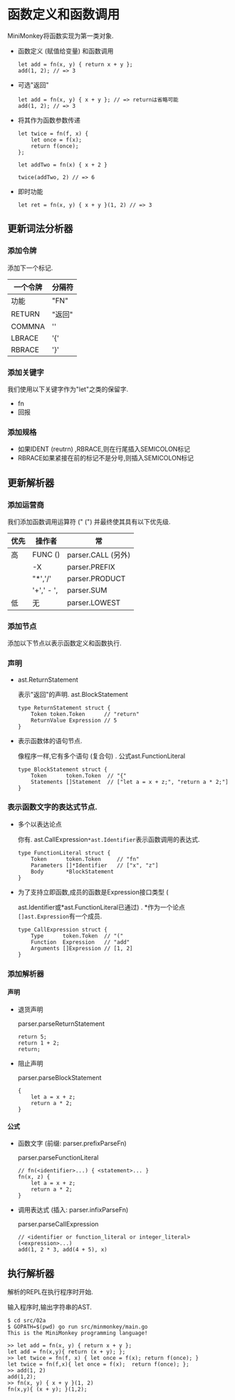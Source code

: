 
# 函数定义和函数调用

MiniMonkey将函数实现为第一类对象. 

-   函数定义 (赋值给变量) 和函数调用

        let add = fn(x, y) { return x + y };
        add(1, 2); // => 3

-   可选"返回"

        let add = fn(x, y) { x + y }; // => returnは省略可能
        add(1, 2); // => 3

-   将其作为函数参数传递

        let twice = fn(f, x) {
            let once = f(x);
            return f(once);
        };

        let addTwo = fn(x) { x + 2 }

        twice(addTwo, 2) // => 6

-   即时功能

        let ret = fn(x, y) { x + y }(1, 2) // => 3

## 更新词法分析器

### 添加令牌

添加下一个标记. 

| 一个令牌   | 分隔符  |
| ------ | ---- |
| 功能     | "FN" |
| RETURN | "返回" |
| COMMNA | ''   |
| LBRACE | '{'  |
| RBRACE | '}'  |

### 添加关键字

我们使用以下关键字作为"let"之类的保留字. 

-   fn
-   回报

### 添加规格

-   如果IDENT (reutrn) ,RBRACE,则在行尾插入SEMICOLON标记
-   RBRACE如果紧接在前的标记不是分号,则插入SEMICOLON标记

## 更新解析器

### 添加运营商

我们添加函数调用运算符 (" (") 并最终使其具有以下优先级. 

| 优先  | 操作者        | 常                 |
| --- | ---------- | ----------------- |
| 高   | FUNC ()    | parser.CALL (另外)  |
|     | -X         | parser.PREFIX     |
|     | "\*','/'   | parser.PRODUCT    |
|     | '+',' - ', | parser.SUM        |
| 低   | 无          | parser.LOWEST     |

### 添加节点

添加以下节点以表示函数定义和函数执行. 

### 声明

-   ast.ReturnStatement

    表示"返回"的声明. ast.BlockStatement

        type ReturnStatement struct {
            Token token.Token      // "return"
            ReturnValue Expression // 5
        }

-   表示函数体的语句节点. 

    像程序一样,它有多个语句 (复合句) . 公式ast.FunctionLiteral

        type BlockStatement struct {
            Token      token.Token  // "{"
            Statements []Statement  // ["let a = x + z;", "return a * 2;"]
        }

### 表示函数文字的表达式节点. 

-   多个以表达论点

    你有. ast.CallExpression`*ast.Identifier`表示函数调用的表达式. 

        type FunctionLiteral struct {
            Token      token.Token     // "fn"
            Parameters []*Identifier   // ["x", "z"]
            Body       *BlockStatement
        }

-   为了支持立即函数,成员的函数是Expression接口类型 (

    ast.Identifier或*ast.FunctionLiteral已通过) . *作为一个论点`[]ast.Expression`有一个成员. 

        type CallExpression struct {
            Type      token.Token  // "("
            Function  Expression   // "add"
            Arguments []Expression // [1, 2]
        }

### 添加解析器

#### 声明

-   退货声明

    parser.parseReturnStatement

        return 5;
        return 1 + 2;
        return;

-   阻止声明

    parser.parseBlockStatement

        {
            let a = x + z;
            return a * 2;
        }

#### 公式

-   函数文字 (前缀: parser.prefixParseFn) 

    parser.parseFunctionLiteral

        // fn(<identifier>...) { <statement>... }
        fn(x, z) {
            let a = x + z;
            return a * 2;
        }

-   调用表达式 (插入: parser.infixParseFn) 

    parser.parseCallExpression

        // <identifier or function_literal or integer_literal>(<expression>...)
        add(1, 2 * 3, add(4 + 5), x)

## 执行解析器

解析的REPL在执行程序时开始. 

输入程序时,输出字符串的AST. 

    $ cd src/02a
    $ GOPATH=$(pwd) go run src/minmonkey/main.go
    This is the MiniMonkey programming language!

    >> let add = fn(x, y) { return x + y };
    let add = fn(x,y){ return (x + y); };
    >> let twice = fn(f, x) { let once = f(x); return f(once); }
    let twice = fn(f,x){ let once = f(x);  return f(once); };
    >> add(1, 2)
    add(1,2);
    >> fn(x, y) { x + y }(1, 2)
    fn(x,y){ (x + y); }(1,2);
